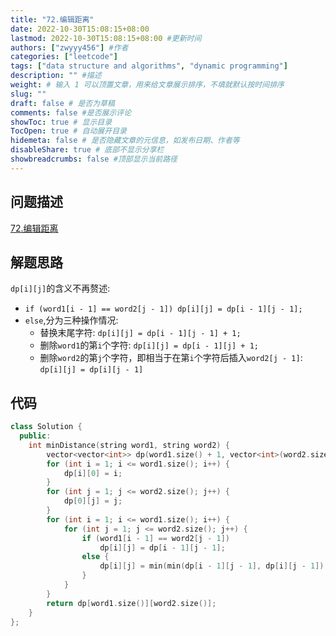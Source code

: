 ```yaml
---
title: "72.编辑距离"
date: 2022-10-30T15:08:15+08:00
lastmod: 2022-10-30T15:08:15+08:00 #更新时间
authors: ["zwyyy456"] #作者
categories: ["leetcode"]
tags: ["data structure and algorithms", "dynamic programming"]
description: "" #描述
weight: # 输入 1 可以顶置文章，用来给文章展示排序，不填就默认按时间排序
slug: ""
draft: false # 是否为草稿
comments: false #是否展示评论
showToc: true # 显示目录
TocOpen: true # 自动展开目录
hidemeta: false # 是否隐藏文章的元信息，如发布日期、作者等
disableShare: true # 底部不显示分享栏
showbreadcrumbs: false #顶部显示当前路径
---
```

## 问题描述
[72.编辑距离](https://leetcode.cn/problems/edit-distance/)

## 解题思路
`dp[i][j]`的含义不再赘述:
- `if (word1[i - 1] == word2[j - 1]) dp[i][j] = dp[i - 1][j - 1];`
- `else`,分为三种操作情况:
    - 替换末尾字符: `dp[i][j] = dp[i - 1][j - 1] + 1;`
    - 删除`word1`的第`i`个字符: `dp[i][j] = dp[i - 1][j] + 1;`
    - 删除`word2`的第`j`个字符，即相当于在第`i`个字符后插入`word2[j - 1]`: `dp[i][j] = dp[i][j - 1]`    

## 代码
```cpp
class Solution {
  public:
    int minDistance(string word1, string word2) {
        vector<vector<int>> dp(word1.size() + 1, vector<int>(word2.size() + 1, 0));
        for (int i = 1; i <= word1.size(); i++) {
            dp[i][0] = i;
        }
        for (int j = 1; j <= word2.size(); j++) {
            dp[0][j] = j;
        }
        for (int i = 1; i <= word1.size(); i++) {
            for (int j = 1; j <= word2.size(); j++) {
                if (word1[i - 1] == word2[j - 1])
                    dp[i][j] = dp[i - 1][j - 1];
                else {
                    dp[i][j] = min(min(dp[i - 1][j - 1], dp[i][j - 1]), dp[i - 1][j]) + 1;
                }
            }
        }
        return dp[word1.size()][word2.size()];
    }
};
```

